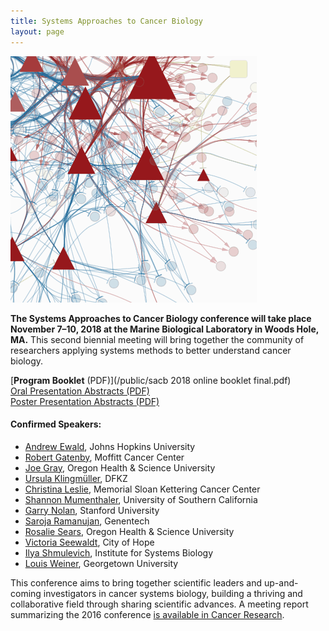 ```yaml
---
title: Systems Approaches to Cancer Biology
layout: page
---
```


![Network diagram](/public/img/network_diag.png)

**The Systems Approaches to Cancer Biology conference will take place November 7–10, 2018 at the Marine Biological Laboratory in Woods Hole, MA.** This second biennial meeting will bring together the community of researchers applying systems methods to better understand cancer biology.

[**Program Booklet** (PDF)](/public/sacb 2018 online booklet final.pdf)  
[Oral Presentation Abstracts (PDF)](/public/Oral%20Presentation%20Abstracts%202018.pdf)  
[Poster Presentation Abstracts (PDF)](/public/Poster%20Presentation%20Abstracts%202018.pdf)

#### Confirmed Speakers:

- [Andrew Ewald](https://cellbio.jhmi.edu/people/faculty/andrew-ewald-phd), Johns Hopkins University
- [Robert Gatenby](https://www.moffitt.org/research-science/researchers/robert-gatenby/), Moffitt Cancer Center
- [Joe Gray](http://www.ohsu.edu/xd/education/schools/school-of-medicine/departments/basic-science-departments/biomedical-engineering/bme-labs/gray-lab/index.cfm), Oregon Health & Science University
- [Ursula Klingmüller](https://www.dkfz.de/en/systembiologie/mitarbeiter/detail/ursula.html), DFKZ
- [Christina Leslie](https://www.mskcc.org/research-areas/labs/christina-leslie), Memorial Sloan Kettering Cancer Center
- [Shannon Mumenthaler](https://ellison.usc.edu/people/shannon-mumenthaler/), University of Southern California
- [Garry Nolan](http://web.stanford.edu/group/nolan/), Stanford University
- [Saroja Ramanujan](https://www.gene.com/scientists/our-scientists/saroja-ramanujan), Genentech
- [Rosalie Sears](http://www.ohsu.edu/xd/education/schools/school-of-medicine/departments/basic-science-departments/molecular-and-medical-genetics/people/primary-faculty/rosalie-sears.cfm), Oregon Health & Science University
- [Victoria Seewaldt](https://www.cityofhope.org/people/seewaldt-victoria), City of Hope
- [Ilya Shmulevich](https://www.systemsbiology.org/bio/ilya-shmulevich-phd/), Institute for Systems Biology
- [Louis Weiner](https://lombardi.georgetown.edu/about/director.html), Georgetown University

This conference aims to bring together scientific leaders and up-and-coming investigators in cancer systems biology, building a thriving and collaborative field through sharing scientific advances. A meeting report summarizing the 2016 conference [is available in Cancer Research](http://cancerres.aacrjournals.org/content/76/23/6774).
